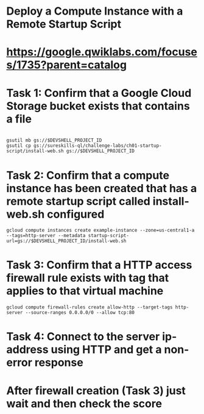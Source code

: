 
# Deploy a Compute Instance with a Remote Startup Script
# https://google.qwiklabs.com/focuses/1735?parent=catalog

# Task 1: Confirm that a Google Cloud Storage bucket exists that contains a file
```

gsutil mb gs://$DEVSHELL_PROJECT_ID
gsutil cp gs://sureskills-ql/challenge-labs/ch01-startup-script/install-web.sh gs://$DEVSHELL_PROJECT_ID
```
# Task 2: Confirm that a compute instance has been created that has a remote startup script called install-web.sh configured
```
gcloud compute instances create example-instance --zone=us-central1-a --tags=http-server --metadata startup-script-url=gs://$DEVSHELL_PROJECT_ID/install-web.sh
```

# Task 3: Confirm that a HTTP access firewall rule exists with tag that applies to that virtual machine
```
gcloud compute firewall-rules create allow-http --target-tags http-server --source-ranges 0.0.0.0/0 --allow tcp:80
```

# Task 4: Connect to the server ip-address using HTTP and get a non-error response
# After firewall creation (Task 3) just wait and then check the score
